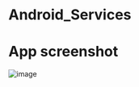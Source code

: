 # Android_Services

# App screenshot

![image](https://github.com/rasel-093/Android_Services/assets/117844325/82a587b0-3339-449e-b73f-966d846c3ec8)
